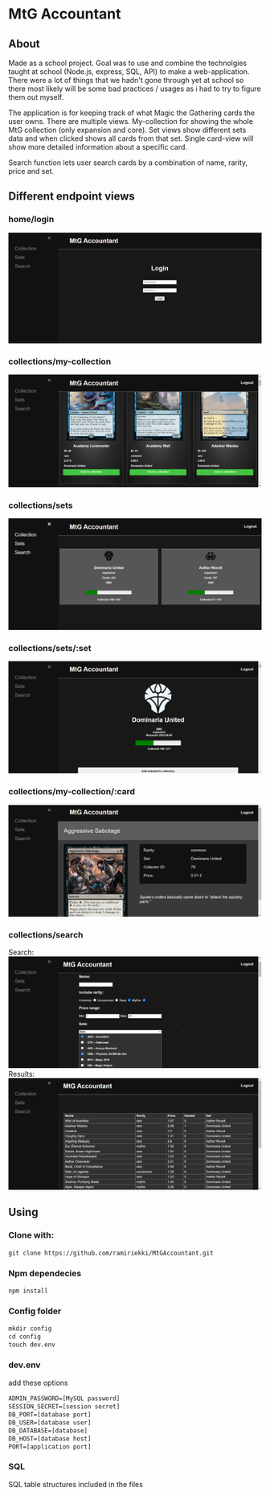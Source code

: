 # MtG Accountant

## About
Made as a school project. Goal was to use and combine the technolgies taught at school (Node.js, express, SQL, API) to make a web-application. There were a lot of things that we hadn't gone through yet at school so there most likely will be some bad practices / usages as i had to try to figure them out myself.

The application is for keeping track of what Magic the Gathering cards the user owns. There are multiple views. My-collection for showing the whole MtG collection (only expansion and core). Set views show different sets data and when clicked shows all cards from that set. Single card-view will show more detailed information about a specific card.

Search function lets user search cards by a combination of name, rarity, price and set.

## Different endpoint views
### home/login

![login view](/images/MtGAcc_login.png)

### collections/my-collection

![my-collection view](/images/MtGAcc_mycollection.png)


### collections/sets

![sets view](/images/MtGAcc_sets.png)

### collections/sets/:set

![set cards view](/images/MtGAcc_sets_cards.png)

### collections/my-collection/:card

![single card view](/images/MtGAcc_singlecard.png)

### collections/search
Search:
![single card view](/images/MtGAcc_search.png)
Results:
![single card view](/images/MtGAcc_searchresults.png)

## Using
### Clone with:

    git clone https://github.com/ramiriekki/MtGAccountant.git

### Npm dependecies

    npm install

### Config folder

    mkdir config
    cd config
    touch dev.env

### dev.env
add these options

    ADMIN_PASSWORD=[MySQL password]
    SESSION_SECRET=[session secret]
    DB_PORT=[database port]
    DB_USER=[database user]
    DB_DATABASE=[database]
    DB_HOST=[database host]
    PORT=[application port]

### SQL
SQL table structures included in the files
